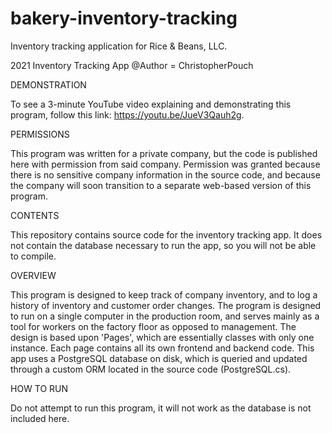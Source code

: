 # bakery-inventory-tracking
Inventory tracking application for Rice & Beans, LLC.

2021 Inventory Tracking App @Author = ChristopherPouch

DEMONSTRATION

To see a 3-minute YouTube video explaining and demonstrating this program, follow this link: https://youtu.be/JueV3Qauh2g.

PERMISSIONS

This program was written for a private company, but the code is published here with permission from said company. 
Permission was granted because there is no sensitive company information in the source code, and because the company will soon transition to a separate
web-based version of this program.

CONTENTS

This repository contains source code for the inventory tracking app. It does not contain the database necessary to run the app, so you will not be able to compile.

OVERVIEW

This program is designed to keep track of company inventory, and to log a history of inventory and customer order changes.
The program is designed to run on a single computer in the production room, and serves mainly as a tool for workers on the factory floor as opposed to management.
The design is based upon 'Pages', which are essentially classes with only one instance. Each page contains all its own frontend and backend code.
This app uses a PostgreSQL database on disk, which is queried and updated through a custom ORM located in the source code (PostgreSQL.cs).

HOW TO RUN

Do not attempt to run this program, it will not work as the database is not included here.
